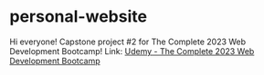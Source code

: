 # personal-website

Hi everyone! Capstone project #2 for The Complete 2023 Web Development Bootcamp!
Link: <a href="https://www.udemy.com/course/the-complete-web-development-bootcamp/">Udemy - The Complete 2023 Web Development Bootcamp </a> <br>
